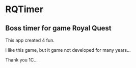 # RQTimer
## Boss timer for game Royal Quest

This app created 4 fun.

I like this game, but it game not developed for many years...

Thank you 1C...
